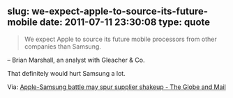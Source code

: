 slug: we-expect-apple-to-source-its-future-mobile
date: 2011-07-11 23:30:08
type: quote
---

> We expect Apple to source its future mobile processors from other companies than Samsung.

– Brian Marshall, an analyst with Gleacher & Co. 

 That definitely would hurt Samsung a lot.

 Via: [Apple-Samsung battle may spur supplier shakeup - The Globe and Mail](http://www.theglobeandmail.com/news/technology/tech-news/apple-samsung-battle-may-spur-supplier-shakeup/article2093253/)

